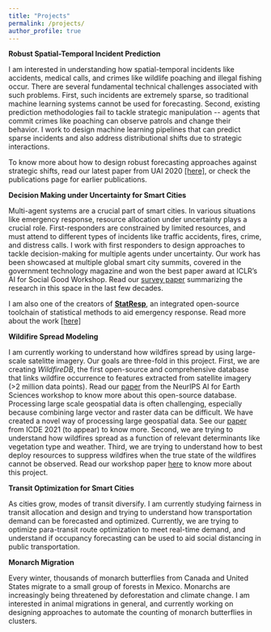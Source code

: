 ```yaml
---
title: "Projects"
permalink: /projects/
author_profile: true
---
```


<b>Robust Spatial-Temporal Incident Prediction</b> <br> 

I am interested in understanding how spatial-temporal incidents like accidents, medical calls, and crimes like wildlife poaching and illegal fishing occur. There are several fundamental technical challenges associated with such problems. First, such incidents are extremely sparse, so traditional machine learning systems cannot be used for forecasting. Second, existing prediction methodologies fail to tackle strategic manipulation -- agents that commit crimes like poaching can observe patrols and change their behavior. I work to design machine learning pipelines that can predict sparse incidents and also address distributional shifts due to strategic interactions.

To know more about how to design robust forecasting approaches against strategic shifts, read our latest paper from UAI 2020 [[here]](https://ayanmukhopadhyay.github.io/files/UAI_full.pdf), or check the publications page for earlier publications.


<b>Decision Making under Uncertainty for Smart Cities</b> <br> 

Multi-agent systems are a crucial part of smart cities. In various situations like emergency response, resource allocation under uncertainty plays a crucial role. First-responders are constrained by limited resources, and must attend to different types of incidents like traffic accidents, fires, crime, and distress calls. I work with first responders to design approaches to tackle decision-making for multiple agents under uncertainty. Our work has been showcased at multiple global smart city summits, covered in the government technology magazine and won the best paper award at ICLR’s AI for Social Good Workshop. Read our [survey paper](https://arxiv.org/abs/2006.04200) summarizing the research in this space in the last few decades. 

I am also one of the creators of [<b>StatResp</b>](https://statresp.ai/), an integrated open-source toolchain of statistical methods to aid emergency response. Read more about the work [[here]](https://ayanmukhopadhyay.github.io/files/aisg_iclr19.pdf)


<b>Wildifire Spread Modeling</b> <br> 

I am currently working to understand how wildfires spread by using large-scale satelitte imagery. Our goals are three-fold in this project. First, we are creating <i>WildfireDB</i>, the first open-source and comprehensive database that links wildfire occurrence to features extracted from satellite imagery (>2 million data points). Read our <a href="https://ayanmukhopadhyay.github.io/files/neurips20.pdf">paper</a> from the NeurIPS AI for Earth Sciences workshop to know more about this open-source database. Processing large scale geospatial data is often challenging, especially because combining large vector and raster data can be difficult. We have created a novel way of processing large geospatial data. See our <a href="https://ayanmukhopadhyay.github.io/files/icde21.pdf">paper</a> from ICDE 2021 (to appear) to know more.  Second, we are trying to understand how wildfires spread as a function of relevant determinants like vegetation type and weather. Third, we are trying to understand how to best deploy resources to suppress wildfires when the true state of the wildfires cannot be observed. Read our workshop paper <a href="https://ayanmukhopadhyay.github.io/files/aaai_wildfire.pdf">here</a> to know more about this project. 


<b>Transit Optimization for Smart Cities</b> <br>

As cities grow, modes of transit diversify. I am currently studying fairness in transit allocation and design and trying to understand how transportation demand can be forecasted and optimized. Currently, we are trying to optimize para-transit route optimization to meet real-time demand, and understand if occupancy forecasting can be used to aid social distancing in public transportation. 


<b>Monarch Migration</b> <br> 

Every winter, thousands of monarch butterflies from Canada and United States migrate to a small group of forests in Mexico. Monarchs are increasingly being threatened by deforestation and climate change. I am interested in animal migrations in general, and currently working on designing approaches to automate the counting of monarch butterflies in clusters. 

